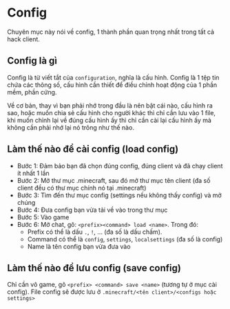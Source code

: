 # Config

Chuyên mục này nói về config, 1 thành phần quan trọng nhất trong tất cả hack client.

## Config là gì

Config là từ viết tắt của `configuration`, nghĩa là cấu hình. Config là 1 tệp tin chứa các thông số, cấu hình cần thiết để điều chỉnh hoạt động của 1 phần mềm, phần cứng.

Về cơ bản, thay vì bạn phải nhớ trong đầu là nên bật cái nào, cấu hình ra sao, hoặc muốn chia sẻ cấu hình cho người khác thì chỉ cần lưu vào 1 file, khi muốn chỉnh lại về đúng cấu hình ấy thì chỉ cần cài lại cấu hình ấy mà không cần phải nhớ lại nó trông như thế nào.

## Làm thế nào để cài config (load config)

- Bước 1: Đảm bảo bạn đã chọn đúng config, đúng client và đã chạy client ít nhất 1 lần
- Bước 2: Mở thư mục .minecraft, sau đó mở thư mục tên client (đa số client đều có thư mục chính nó tại .minecraft)
- Bước 3: Tìm đến thư mục config (settings nếu không thấy config) và mở chúng
- Bước 4: Đưa config bạn vừa tải về vào trong thư mục
- Bước 5: Vào game
- Bước 6: Mở chat, gõ: `<prefix><command> load <name>`. Trong đó:
	+ Prefix có thể là dấu `.`, `!`, ... (đa số là dấu chấm).
	+ Command có thể là `config`, `settings`, `localsettings` (đa số là config)
	+ Name là tên config bạn vừa đưa vào

## Làm thế nào để lưu config (save config)

Chỉ cần vô game, gõ `<prefix> <command> save <name>` (tương tự ở mục cài config). File config sẽ được lưu ở `.minecraft/<tên client>/<configs hoặc settings>`
